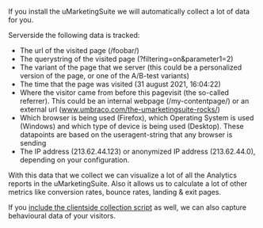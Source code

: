 If you install the uMarketingSuite we will automatically collect a lot of data for you. 

Serverside the following data is tracked:

- The url of the visited page (/foobar/)
- The querystring of the visited page (?filtering=on&parameter1=2)
- The variant of the page that we server (this could be a personalized version of the page, or one of the A/B-test variants)
- The time that the page was visited (31 august 2021, 16:04:22)
- Where the visitor came from before this pagevisit (the so-called referrer). This could be an internal webpage (/my-contentpage/) or an external url (www.umbraco.com/the-umarketingsuite-rocks/)
- Which browser is being used (Firefox), which Operating System is used (Windows) and which type of device is being used (Desktop). These datapoints are based on the useragent-string that any browser is sending
- The IP address (213.62.44.123) or anonymized IP address (213.62.44.0), depending on your configuration.

With this data that we collect we can visualize a lot of all the Analytics reports in the uMarketingSuite. Also it allows us to calculate a lot of other metrics like conversion rates, bounce rates, landing & exit pages.

If you [include the clientside collection script](/analytics/clientside-events-and-additional-javascript-files/additional-measurements-with-our-ums-analytics-scripts/) as well, we can also capture behavioural data of your visitors.